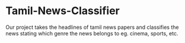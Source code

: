 # Tamil-News-Classifier
Our project takes the headlines of tamil news papers and classifies the news stating which genre the news belongs to eg. cinema, sports, etc.
